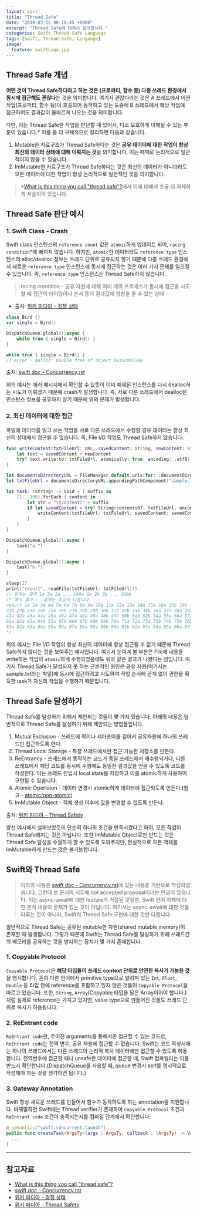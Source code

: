 ```yaml
---
layout: post
title: "Thread Safe"
date: "2019-03-15 00:10:45 +0900"
excerpt: "Thread Safe에 대해서 알아봅니다."
categories: Swift Thread-Safe Language
tags: [Swift, Thread-Safe, Language]
image:
  feature: swiftLogo.jpg
---
```


## Thread Safe 개념

**어떤 것이 Thread Safe하다라고 하는 것은 (프로퍼티, 함수 등) 다중 쓰레드 환경에서 동시에 접근해도 괜찮다**는 것을 의미합니다. 여기서 괜찮다라는 것은 A 쓰레드에서 어떤 작업(프로퍼티, 함수 등)이 호출되어 동작하고 있는 도중에 B 쓰레드에서 해당 작업에 접근하여도 결과값이 올바르게 나오는 것을 의미합니다.

다만, 이는 Thread Safe한 작업을 판단할 때 있어서, 다소 모호하게 이해될 수 있는 부분이 있습니다.* 이를 좀 더 구체적으로 정리하면 다음과 같습니다.

1. Mutable한 자료구조가 Thread Safe하다는 것은 **공유 데이터에 대한 작업이 항상 최신의 데이터 상태에 대해 이뤄지는 것**을 의미합니다. 이는 때때로 논리적으로 일관적이지 않을 수 있습니다.
2. ImMutable한 자료구조가 Thread Safe하다는 것은 최신의 데이터가 아니더라도 모든 데이터에 대한 작업이 항상 논리적으로 일관적인 것을 의미합니다.

> *[What is this thing you call "thread safe"?](https://blogs.msdn.microsoft.com/ericlippert/2009/10/19/what-is-this-thing-you-call-thread-safe/)에서 이에 대해서 조금 더 자세하게 서술되어 있습니다.

## Thread Safe 판단 예시

### 1. Swift Class - Crash

 Swift class 인스턴스의 `reference count` 값은 `atomic`하게 업데이트 되어, `racing condition`*에 빠지지 않습니다. 하지만, `atomic`한 데이터라도 `reference type` 인스턴스의 alloc/dealloc 정보는 쓰레드 단위로 공유되지 않기 때문에 다중 쓰레드 환경에서 새로운 `reference type` 인스턴스에 동시에 접근하는 것은 여러 가지 문제를 일으킬 수 있습니다. 즉, `reference type` 인스턴스는 Thread Safe하지 않습니다.

> racing condition - 공유 자원에 대해 여러 개의 프로세스가 동시에 접근을 시도할 때 접근의 타이밍이나 순서 등이 결과값에 영향을 줄 수 있는 상태

* 출처: [위키 피디아 - 경쟁 상태](https://ko.wikipedia.org/wiki/경쟁_상태)

```swift
class Bird {}
var single = Bird()

DispatchQueue.global().async {
    while true { single = Bird() }
}

while true { single = Bird() }
// error - malloc: Double free of object 0x102887200
```

출처: [swift doc - Concurrency.rst](https://github.com/apple/swift/blob/master/docs/proposals/Concurrency.rst)

위의 예시는 에러 메시지에서 확인할 수 있듯이 이미 해제된 인스턴스를 다시 dealloc하는 시도가 이뤄졌기 때문에 crash가 발생합니다. 즉, 서로 다른 쓰레드에서 dealloc된 인스턴스 정보를 공유하지 않기 때문에 위의 문제가 발생합니다.

### 2. 최신 데이터에 대한 접근

파일에 데이터를 읽고 쓰는 작업을 서로 다른 쓰레드에서 수행할 경우 데이터는 항상 최신의 상태에서 접근될 수 없습니다. 즉, File I/O 작업도 Thread Safe하지 않습니다.

```swift
func writeContent(txtFileUrl: URL, savedContent: String, newContent: String) {
    let text = savedContent + newContent
    try? text.write(to: txtFileUrl, atomically: true, encoding: .utf8)
}

let documentsDirectoryURL = FileManager.default.urls(for: .documentDirectory, in: .userDomainMask).first!
let txtFileUrl = documentsDirectoryURL.appendingPathComponent("sample.txt")

let task: (String) -> Void = { suffix in
    (1...100).forEach { content in
        let str = "\(content)" + suffix
        if let savedContent = try? String(contentsOf: txtFileUrl, encoding: .utf8) {
            writeContent(txtFileUrl: txtFileUrl, savedContent: savedContent, newContent: str)
        }
    }
}

DispatchQueue.global().async {
    task("a ")
}

DispatchQueue.global().async {
    task("b ")
}

sleep(2)
print("result", readFile(txtFileUrl: txtFileUrl)!)
// 원하는 결과 1a 2a 3a ... 100a 1b 2b 3b ... 100b
/* 예시 결과 -  결과는 조금씩 다릅니다.
result 1a 2a 3a 4a 5a 6a 7a 8a 9a 10a 11a 12a 13a 14a 15a 16a 15b 16b 17b 18b 19b 20b
21b 22b 23b 24b 25b 26b 27b 28b 29b 30b 31b 32b 33b 34b 36a 37a 38a 39a 40a
41a 42a 43a 44a 45a 46a 47a 48a 49a 48b 49b 50b 51b 52b 54a 55a 56a 57a 58a 59a 60a
61a 62a 63a 64a 65a 65b 66b 67b 68b 69b 70a 71a 72a 73a 73b 74b 75b 76b 77a 78a 79a 80a
81a 82a 83a 84a 85a 86a 87a 88a 89a 89b 90b 91b 92a 93a 94a 95a 96a 97a 98a 99a 100a 100b
*/
```

위의 예시는 File I/O 작업이 항상 최신의 데이터에 항상 접근될 수 없기 때문에 Thread Safe하지 않다는 것을 보여주는 예시입니다. 여기서 눈여겨 볼 부분은 File에 내용을 write하는 작업이 `atomic`하게 수행되었음에도 위와 같은 결과가 나왔다는 점입니다. 여기서 Thread Safe가 달성되지 못 하는 근본적인 원인은 공유 자원(여기서는 sample.txt라는 파일)에 동시에 접근하려고 시도하여 작업 순서에 관계 없이 권한을 획득한 task가 자신의 작업을 수행하기 때문입니다.

## Thread Safe 달성하기

Thread Safe를 달성하기 위해서 제안되는 것들이 몇 가지 있습니다. 아래의 내용은 일반적으로 Thread Safe를 달성하기 위해 제안되는 방법들입니다.

1. Mutual Exclusion - 쓰레드에 락이나 세마포어를 걸어서 공유자원에 하나의 쓰레드만 접근하도록 한다.
2. Thread Local Storage - 특정 쓰레드에서만 접근 가능한 저장소를 만든다.
3. ReEntrancy - 쓰레드에서 동작하는 코드가 동일 쓰레드에서 재수행되거나, 다른 쓰레드에서 해당 코드를 동시에 수행해도 동일한 결과값을 얻을 수 있도록 코드를 작성한다. 이는 쓰레드 진입시 local state를 저장하고 이를 atomic하게 사용하여 구현될 수 있습니다.
4. Atomic Opertaion - 데이터 변경시 atomic하게 데이터에 접근되도록 만든다.(참고 - [atomic/non-atomic](https://hcn1519.github.io/articles/2019-03/atomic))
5. ImMutable Object - 객체 생성 이후에 값을 변경할 수 없도록 만든다.

출처: [위키 피디아 - Thread Safety](https://en.wikipedia.org/wiki/Thread_safety)

앞선 예시에서 살펴보았듯이 단순히 하나의 조건을 만족시켰다고 하여, 모든 작업이 Thread Safe해지는 것은 아닙니다. 또한 ImMutable Object로만 만드는 것은 Thread Safe 달성을 수월하게 할 수 있도록 도와주지만, 현실적으로 모든 객체를 ImMutable하게 만드는 것은 불가능합니다.

## Swift와 Thread Safe

> 이하의 내용은 [swift doc - Concurrency.rst](https://github.com/apple/swift/blob/master/docs/proposals/Concurrency.rst)에 있는 내용을 기반으로 작성하였습니다. 그런데 본 문서의 서두에 not accepted proposal이라는 언급이 있습니다. 이는 async-await에 대한 feature가 거절된 것일뿐, Swift 언어 자체에 대한 분석 내용이 문제가 있는 것이 아닙니다. 여기서는 async-await에 대한 것을 다루는 것이 아니라, Swift의 Thread Safe 구현에 대한 것만 다룹니다.

일반적으로 Thread Safe는 공유된 mutable한 자원(shared mutable memory)이 존재할 때 발생합니다. 그렇기 때문에 Swift는 Thread Safe를 달성하기 위해 쓰레드간의 메모리를 공유하는 것을 방지하는 장치가 몇 가지 존재합니다.

### 1. Copyable Protocol

`Copyable Protocol`은 **해당 타입들이 쓰레드 context 단위로 안전한 복사가 가능한 것**을 명시합니다. 흔히 다른 언어에서 primitive type으로 알려져 있는 `Int`, `Float`, `Double` 등 타입 안에 reference를 포함하고 있지 않은 것들이 `Copyable Protocol`을 따르고 있습니다. 또한, `String`, `Array`(Copyable 타입을 담은 Array이어야 합니다.)처럼 실제로 reference는 가지고 있지만, value type으로 만들어진 것들도 쓰레드 단위로 복사가 허용됩니다.

### 2. ReEntrant code

`ReEntrant code`란, 주어진 arguments를 통해서만 접근할 수 있는 코드로, `ReEntrant code`는 전역 변수, 공유 자원에 접근할 수 없습니다. Swift는 코드 작성시에는 하나의 쓰레드에서는 다른 쓰레드의 논리적 복사 데이터에만 접근할 수 있도록 허용합니다. 전역변수에 접근할 때나 unsafe한 데이터에 접근할 때, Swift 컴파일러는 이를 반드시 확인합니다.(DispatchQueue를 사용할 때, queue 변경시 self를 명시적으로 작성해야 하는 것을 생각하면 됩니다.)

### 3. Gateway Annotation

Swift 항상 새로운 쓰레드를 만들어서 함수가 동작하도록 하는 annotation을 지원합니다. 바꿔말하면 Swift에는 Thread verifier가 존재하여 `Copyable Protocol` 조건과 `ReEntrant code` 조건이 충족되는지를 컴파일 단계에서 확인합니다.

```swift
@_semantics("swift.concurrent.launch")
public func createTask<ArgsTy>(args : ArgsTy, callback : (ArgsTy) -> Void) {
  ...
}
```

---

## 참고자료

* [What is this thing you call "thread safe"?](https://blogs.msdn.microsoft.com/ericlippert/2009/10/19/what-is-this-thing-you-call-thread-safe/)
* [swift doc - Concurrency.rst](https://github.com/apple/swift/blob/master/docs/proposals/Concurrency.rst)
* [위키 피디아 - 경쟁 상태](https://ko.wikipedia.org/wiki/경쟁_상태)
* [위키 피디아 - Thread Safety](https://en.wikipedia.org/wiki/Thread_safety)